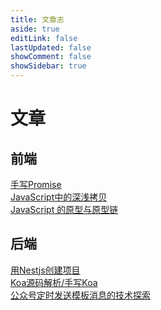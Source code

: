 ```yaml
---
title: 文章志
aside: true
editLink: false
lastUpdated: false
showComment: false
showSidebar: true
---
```


# 文章

## 前端

 <a-timeline mode="left" labelPosition="relative">
      <a-timeline-item label="2023-05-12">
          <div :style="{ marginBottom: '5px' }">
          <a href="/categories/frontend/2023/05/12/手写Promise">手写Promise</a>
          </div>
      </a-timeline-item>
    <a-timeline-item label="2022-10-23">
          <div :style="{ marginBottom: '5px' }">
          <a href="/categories/frontend/2022/10/23/JavaScript中的深浅拷贝">JavaScript中的深浅拷贝</a>
          </div>
      </a-timeline-item>
      <a-timeline-item label="2022-04-26">
          <div :style="{ marginBottom: '5px' }">
          <a href="/categories/frontend/2022/04/26/JavaScript的原型与原型链">JavaScript 的原型与原型链</a>
          </div>
      </a-timeline-item>

</a-timeline>

## 后端

 <a-timeline mode="left" labelPosition="relative">
    <a-timeline-item label="2023-07-17">
          <div :style="{ marginBottom: '5px' }">
          <a href="/categories/backend/2023/07/17/用Nestjs创建项目">用Nestjs创建项目</a>
          </div>
      </a-timeline-item>
      <a-timeline-item label="2023-02-21">
          <div :style="{ marginBottom: '5px' }">
          <a href="/categories/backend/2023/02/21/koa源码分析">Koa源码解析/手写Koa</a>
          </div>
      </a-timeline-item>
            <a-timeline-item label="2020-12-05">
          <div :style="{ marginBottom: '5px' }">
          <a href="/categories/backend/2020/12/05/公众号定时发送模板消息的技术探索">公众号定时发送模板消息的技术探索</a>
          </div>
      </a-timeline-item>
      </a-timeline>
